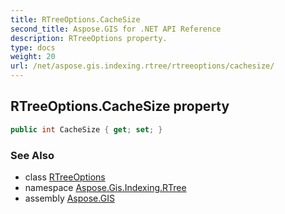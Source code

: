 ```yaml
---
title: RTreeOptions.CacheSize
second_title: Aspose.GIS for .NET API Reference
description: RTreeOptions property. 
type: docs
weight: 20
url: /net/aspose.gis.indexing.rtree/rtreeoptions/cachesize/
---
```

## RTreeOptions.CacheSize property

```csharp
public int CacheSize { get; set; }
```

### See Also

* class [RTreeOptions](../)
* namespace [Aspose.Gis.Indexing.RTree](../../rtreeoptions/)
* assembly [Aspose.GIS](../../../)


